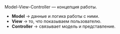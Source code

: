 Model-View-Controller — концепция работы.
- **Model** → данные и логика работы с ними.
- **View** → то, что показываем пользователю.
- **Controller** → связывает модель и представление.